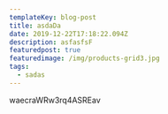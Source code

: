 ```yaml
---
templateKey: blog-post
title: asdaDa
date: 2019-12-22T17:18:22.094Z
description: asfasfsF
featuredpost: true
featuredimage: /img/products-grid3.jpg
tags:
  - sadas
---
```

waecraWRw3rq4ASREav
